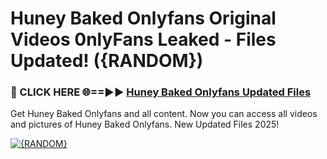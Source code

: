 # Huney Baked Onlyfans Original Videos 0nlyFans Leaked - Files Updated! ({RANDOM})

<h3>🔴 CLICK HERE 🌐==►► <a href="https://betterlinks.top/A2PfLJ" rel="nofollow">Huney Baked Onlyfans Updated Files</a></h3>

Get Huney Baked Onlyfans and all content. Now you can access all videos and pictures of Huney Baked Onlyfans. New Updated Files 2025!

[![{RANDOM}](https://i.imgur.com/ppqm5kG.gif)](https://betterlinks.top/A2PfLJ)
